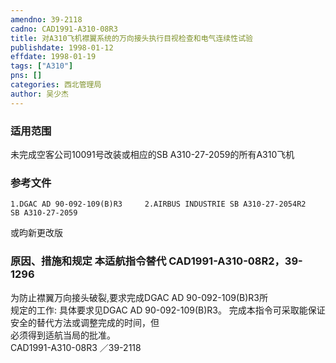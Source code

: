 ```yaml
---
amendno: 39-2118  
cadno: CAD1991-A310-08R3  
title: 对A310飞机襟翼系统的万向接头执行目视检查和电气连续性试验  
publishdate: 1998-01-12  
effdate: 1998-01-19  
tags: ["A310"]  
pns: []  
categories: 西北管理局  
author: 吴少杰  
---
```

  
### 适用范围  
未完成空客公司10091号改装或相应的SB A310-27-2059的所有A310飞机  
  
<!--more-->  
### 参考文件  
    1.DGAC AD 90-092-109(B)R3     2.AIRBUS INDUSTRIE SB A310-27-2054R2         SB A310-27-2059  
或昀新更改版  
  
### 原因、措施和规定 本适航指令替代 CAD1991-A310-08R2，39-1296  
为防止襟翼万向接头破裂,要求完成DGAC AD 90-092-109(B)R3所  
规定的工作:     具体要求见DGAC AD 90-092-109(B)R3。     完成本指令可采取能保证安全的替代方法或调整完成的时间，但  
必须得到适航当局的批准。  
       CAD1991-A310-08R3   ／39-2118  
